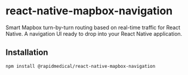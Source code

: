 # react-native-mapbox-navigation

Smart Mapbox turn-by-turn routing based on real-time traffic for React Native. A navigation UI ready to drop into your React Native application.

## Installation

```sh
npm install @rapidmedical/react-native-mapbox-navigation
```
